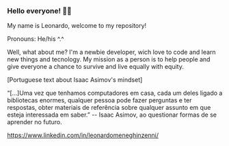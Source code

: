<h3>Hello everyone! 👻👻</h3>
<p>My name is Leonardo, welcome to my repository!<p>

Pronouns: He/his  ^.^

<p>
 Well, what about me?
I'm a newbie developer, wich love to code and learn new things and tecnology.
My mission as a person is to help people and give everyone a chance to survive and live equally with equity.
</p>

[Portuguese text about Isaac Asimov's mindset]

<footer>“[…]Uma vez que tenhamos computadores em casa, cada um deles ligado a bibliotecas enormes, 
qualquer pessoa pode fazer perguntas e ter respostas, obter materiais de referência sobre qualquer assunto em que esteja interessada em saber.”
-- Isaac Asimov, ao questionar formas de se aprender no futuro.
 </footer>

https://www.linkedin.com/in/leonardomeneghinzenni/
 
 
